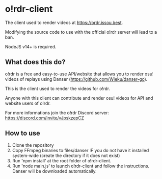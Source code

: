 # o!rdr-client
The client used to render videos at https://ordr.issou.best. 

Modifying the source code to use with the official o!rdr server will lead to a ban.

NodeJS v14+ is required.

## What does this do?
o!rdr is a free and easy-to-use API/website that allows you to render osu! videos of replays using Danser (https://github.com/Wieku/danser-go).

This is the client used to render the videos for o!rdr.

Anyone with this client can contribute and render osu! videos for API and website users of o!rdr.

For more informations join the o!rdr Discord server: https://discord.com/invite/vJpskzepCZ

## How to use
1. Clone the repository
2. Copy FFmpeg binaries to files/danser IF you do not have it installed system-wide (create the directory if it does not exist)
3. Run 'npm install' at the root folder of o!rdr-client.
4. Run 'node main.js' to launch o!rdr-client and follow the instructions. Danser will be downloaded automatically.
